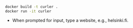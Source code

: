 ```bash
docker build -t curler .
docker run -it curler

```

- When prompted for input, type a website, e.g., helsinki.fi.